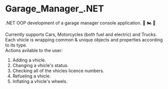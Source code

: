 # Garage_Manager_.NET 
.NET OOP development of a garage manager console application.  🚗 🏍️ 🚚

Currently supports Cars, Motorcycles (both fuel and electric) and Trucks.  
Each vhicle is wrapping common & unique objects and properties according to its type.  
Actions avilable to the user:  
1. Adding a vhicle.
2. Changing a vhicle's status.
3. Checking all of the vhicles licence numbers.
4. Refueling a vhicle.
5. Inflating a vhicle's wheels.
